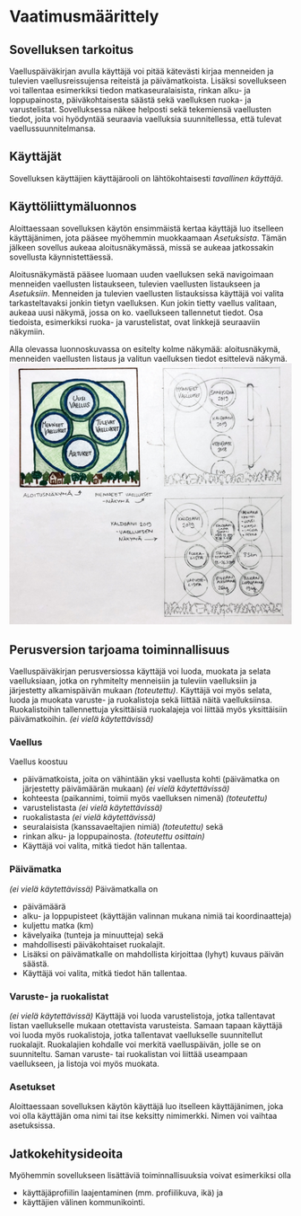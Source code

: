 
# Vaatimusmäärittely

## Sovelluksen tarkoitus
Vaelluspäiväkirjan avulla käyttäjä voi pitää kätevästi kirjaa menneiden ja tulevien vaellusreissujensa reiteistä ja päivämatkoista. Lisäksi sovellukseen voi tallentaa esimerkiksi tiedon matkaseuralaisista, rinkan alku- ja loppupainosta, päiväkohtaisesta säästä sekä vaelluksen ruoka- ja varustelistat. Sovelluksessa näkee helposti sekä tekemiensä vaellusten tiedot, joita voi hyödyntää seuraavia vaelluksia suunnitellessa, että tulevat vaellussuunnitelmansa.  

## Käyttäjät
Sovelluksen käyttäjien käyttäjärooli on lähtökohtaisesti _tavallinen käyttäjä_.

## Käyttöliittymäluonnos
Aloittaessaan sovelluksen käytön ensimmäistä kertaa käyttäjä luo itselleen käyttäjänimen, jota pääsee myöhemmin muokkaamaan _Asetuksista_. Tämän jälkeen sovellus aukeaa aloitusnäkymässä, missä se aukeaa jatkossakin sovellusta käynnistettäessä.

Aloitusnäkymästä pääsee luomaan uuden vaelluksen sekä navigoimaan menneiden vaellusten listaukseen, tulevien vaellusten listaukseen ja _Asetuksiin_. Menneiden ja tulevien vaellusten listauksissa käyttäjä voi valita tarkasteltavaksi jonkin tietyn vaelluksen. Kun jokin tietty vaellus valitaan, aukeaa uusi näkymä, jossa on ko. vaellukseen tallennetut tiedot. Osa tiedoista, esimerkiksi ruoka- ja varustelistat, ovat linkkejä seuraaviin näkymiin. 

Alla olevassa luonnoskuvassa on esitelty kolme näkymää: aloitusnäkymä, menneiden vaellusten listaus ja valitun vaelluksen tiedot esittelevä näkymä.
![Image of user interface (sketch)](../dokumentointi/OHTE_luonnos_kayttoliittymasta.jpg)

## Perusversion tarjoama toiminnallisuus

Vaelluspäiväkirjan perusversiossa käyttäjä voi luoda, muokata ja selata vaelluksiaan, jotka on ryhmitelty menneisiin ja tuleviin vaelluksiin ja järjestetty alkamispäivän mukaan _(toteutettu)_. Käyttäjä voi myös selata, luoda ja muokata varuste- ja ruokalistoja sekä liittää näitä vaelluksiinsa. Ruokalistoihin tallennettuja yksittäisiä ruokalajeja voi liittää myös yksittäisiin päivämatkoihin. _(ei vielä käytettävissä)_

### Vaellus

Vaellus koostuu
* päivämatkoista, joita on vähintään yksi vaellusta kohti (päivämatka on järjestetty päivämäärän mukaan) _(ei vielä käytettävissä)_
* kohteesta (paikannimi, toimii myös vaelluksen nimenä) _(toteutettu)_
* varustelistasta _(ei vielä käytettävissä)_
* ruokalistasta _(ei vielä käytettävissä)_
* seuralaisista (kanssavaeltajien nimiä) _(toteutettu)_ sekä
* rinkan alku- ja loppupainosta. _(toteutettu osittain)_
* Käyttäjä voi valita, mitkä tiedot hän tallentaa.

### Päivämatka
_(ei vielä käytettävissä)_
Päivämatkalla on
* päivämäärä
* alku- ja loppupisteet (käyttäjän valinnan mukana nimiä tai koordinaatteja)
* kuljettu matka (km) 
* kävelyaika (tunteja ja minuutteja) sekä
* mahdollisesti päiväkohtaiset ruokalajit.
* Lisäksi on päivämatkalle on mahdollista kirjoittaa (lyhyt) kuvaus päivän säästä.
* Käyttäjä voi valita, mitkä tiedot hän tallentaa.

### Varuste- ja ruokalistat
_(ei vielä käytettävissä)_
Käyttäjä voi luoda varustelistoja, jotka tallentavat listan vaellukselle mukaan otettavista varusteista. Samaan tapaan käyttäjä voi luoda myös ruokalistoja, jotka tallentavat vaellukselle suunnitellut ruokalajit. Ruokalajien kohdalle voi merkitä vaelluspäivän, jolle se on suunniteltu. Saman varuste- tai ruokalistan voi liittää useampaan vaellukseen, ja listoja voi myös muokata.

### Asetukset
Aloittaessaan sovelluksen käytön käyttäjä luo itselleen käyttäjänimen, joka voi olla käyttäjän oma nimi tai itse keksitty nimimerkki. Nimen voi vaihtaa asetuksissa.

## Jatkokehitysideoita
Myöhemmin sovellukseen lisättäviä toiminnallisuuksia voivat esimerkiksi olla 
* käyttäjäprofiilin laajentaminen (mm. profiilikuva, ikä) ja
* käyttäjien välinen kommunikointi.
